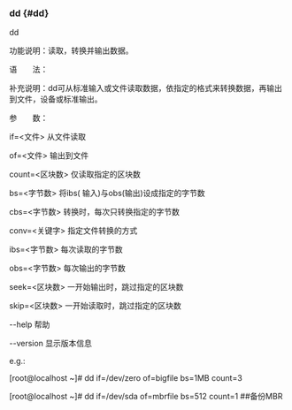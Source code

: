 ### dd {#dd}

dd

功能说明：读取，转换并输出数据。

语　　法：

补充说明：dd可从标准输入或文件读取数据，依指定的格式来转换数据，再输出到文件，设备或标准输出。

参　　数：

if=&lt;文件&gt;      从文件读取

of=&lt;文件&gt;      输出到文件

count=&lt;区块数&gt; 仅读取指定的区块数

bs=&lt;字节数&gt;    将ibs( 输入)与obs(输出)设成指定的字节数

cbs=&lt;字节数&gt;   转换时，每次只转换指定的字节数

conv=&lt;关键字&gt;  指定文件转换的方式

ibs=&lt;字节数&gt;   每次读取的字节数

obs=&lt;字节数&gt;   每次输出的字节数

seek=&lt;区块数&gt;  一开始输出时，跳过指定的区块数

skip=&lt;区块数&gt;  一开始读取时，跳过指定的区块数

--help        帮助

--version     显示版本信息

e.g.:

[root@localhost ~]# dd if=/dev/zero of=bigfile bs=1MB count=3

[root@localhost ~]# dd if=/dev/sda of=mbrfile bs=512 count=1         ##备份MBR